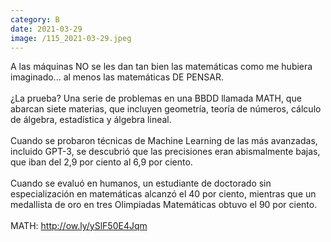 ```yaml
--- 
category: B 
date: 2021-03-29 
image: /115_2021-03-29.jpeg 
--- 
```


A las máquinas NO se les dan tan bien las matemáticas como me hubiera imaginado... al menos las matemáticas DE PENSAR.  <br><br>¿La prueba? Una serie de problemas en una BBDD llamada MATH, que abarcan siete materias, que incluyen geometría, teoría de números, cálculo de álgebra, estadística y álgebra lineal. <br><br>Cuando se probaron técnicas de Machine Learning de las más avanzadas, incluido GPT-3, se descubrió que las precisiones eran abismalmente bajas, que iban del 2,9 por ciento al 6,9 por ciento. <br><br>Cuando se evaluó en humanos, un estudiante de doctorado sin especialización en matemáticas alcanzó el 40 por ciento, mientras que un medallista de oro en tres Olimpiadas Matemáticas obtuvo el 90 por ciento.<br><br>MATH: http://ow.ly/ySlF50E4Jqm